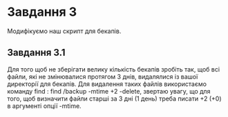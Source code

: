 # Завдання 3

Модифікуємо наш скрипт для бекапів.

## Завдання 3.1
Для того щоб не зберігати велику кількість бекапів зробіть так, щоб всі файли, які не змінювалися протягом 3 днів, видалялися із вашої директорії для бекапів. Для видалення таких файлів використаємо команду find : find /backup -mtime +2 -delete, звертаю увагу, що для того, щоб визначити файли старші за 3 дні (1 день) треба писати +2 (+0) в аргументі опції -mtime.
